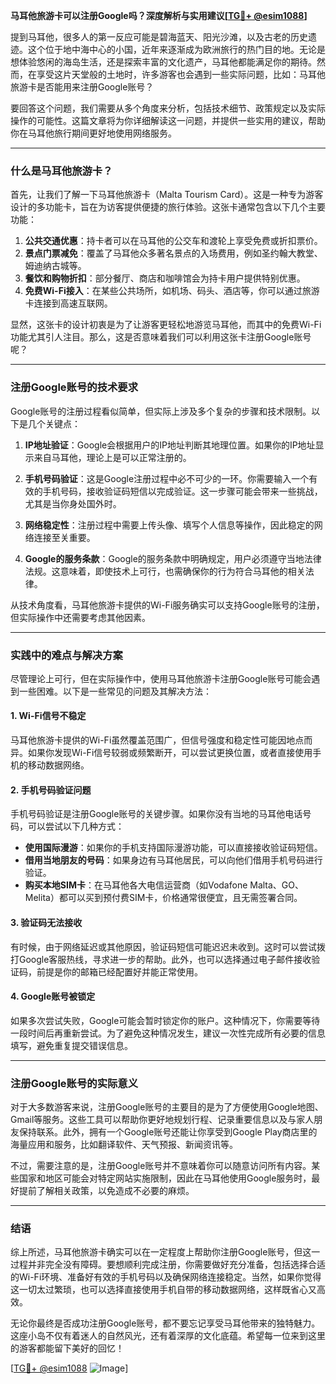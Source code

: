 **马耳他旅游卡可以注册Google吗？深度解析与实用建议[[TG💪+ @esim1088](https://t.me/s/esim1088)]**

提到马耳他，很多人的第一反应可能是碧海蓝天、阳光沙滩，以及古老的历史遗迹。这个位于地中海中心的小国，近年来逐渐成为欧洲旅行的热门目的地。无论是想体验悠闲的海岛生活，还是探索丰富的文化遗产，马耳他都能满足你的期待。然而，在享受这片天堂般的土地时，许多游客也会遇到一些实际问题，比如：马耳他旅游卡是否能用来注册Google账号？

要回答这个问题，我们需要从多个角度来分析，包括技术细节、政策规定以及实际操作的可能性。这篇文章将为你详细解读这一问题，并提供一些实用的建议，帮助你在马耳他旅行期间更好地使用网络服务。

---

### **什么是马耳他旅游卡？**

首先，让我们了解一下马耳他旅游卡（Malta Tourism Card）。这是一种专为游客设计的多功能卡，旨在为访客提供便捷的旅行体验。这张卡通常包含以下几个主要功能：

1. **公共交通优惠**：持卡者可以在马耳他的公交车和渡轮上享受免费或折扣票价。
2. **景点门票减免**：覆盖了马耳他众多著名景点的入场费用，例如圣约翰大教堂、姆迪纳古城等。
3. **餐饮和购物折扣**：部分餐厅、商店和咖啡馆会为持卡用户提供特别优惠。
4. **免费Wi-Fi接入**：在某些公共场所，如机场、码头、酒店等，你可以通过旅游卡连接到高速互联网。

显然，这张卡的设计初衷是为了让游客更轻松地游览马耳他，而其中的免费Wi-Fi功能尤其引人注目。那么，这是否意味着我们可以利用这张卡注册Google账号呢？

---

### **注册Google账号的技术要求**

Google账号的注册过程看似简单，但实际上涉及多个复杂的步骤和技术限制。以下是几个关键点：

1. **IP地址验证**：Google会根据用户的IP地址判断其地理位置。如果你的IP地址显示来自马耳他，理论上是可以正常注册的。
   
2. **手机号码验证**：这是Google注册过程中必不可少的一环。你需要输入一个有效的手机号码，接收验证码短信以完成验证。这一步骤可能会带来一些挑战，尤其是当你身处国外时。

3. **网络稳定性**：注册过程中需要上传头像、填写个人信息等操作，因此稳定的网络连接至关重要。

4. **Google的服务条款**：Google的服务条款中明确规定，用户必须遵守当地法律法规。这意味着，即使技术上可行，也需确保你的行为符合马耳他的相关法律。

从技术角度看，马耳他旅游卡提供的Wi-Fi服务确实可以支持Google账号的注册，但实际操作中还需要考虑其他因素。

---

### **实践中的难点与解决方案**

尽管理论上可行，但在实际操作中，使用马耳他旅游卡注册Google账号可能会遇到一些困难。以下是一些常见的问题及其解决方法：

#### **1. Wi-Fi信号不稳定**
马耳他旅游卡提供的Wi-Fi虽然覆盖范围广，但信号强度和稳定性可能因地点而异。如果你发现Wi-Fi信号较弱或频繁断开，可以尝试更换位置，或者直接使用手机的移动数据网络。

#### **2. 手机号码验证问题**
手机号码验证是注册Google账号的关键步骤。如果你没有当地的马耳他电话号码，可以尝试以下几种方式：
- **使用国际漫游**：如果你的手机支持国际漫游功能，可以直接接收验证码短信。
- **借用当地朋友的号码**：如果身边有马耳他居民，可以向他们借用手机号码进行验证。
- **购买本地SIM卡**：在马耳他各大电信运营商（如Vodafone Malta、GO、Melita）都可以买到预付费SIM卡，价格通常很便宜，且无需签署合同。

#### **3. 验证码无法接收**
有时候，由于网络延迟或其他原因，验证码短信可能迟迟未收到。这时可以尝试拨打Google客服热线，寻求进一步的帮助。此外，也可以选择通过电子邮件接收验证码，前提是你的邮箱已经配置好并能正常使用。

#### **4. Google账号被锁定**
如果多次尝试失败，Google可能会暂时锁定你的账户。这种情况下，你需要等待一段时间后再重新尝试。为了避免这种情况发生，建议一次性完成所有必要的信息填写，避免重复提交错误信息。

---

### **注册Google账号的实际意义**

对于大多数游客来说，注册Google账号的主要目的是为了方便使用Google地图、Gmail等服务。这些工具可以帮助你更好地规划行程、记录重要信息以及与家人朋友保持联系。此外，拥有一个Google账号还能让你享受到Google Play商店里的海量应用和服务，比如翻译软件、天气预报、新闻资讯等。

不过，需要注意的是，注册Google账号并不意味着你可以随意访问所有内容。某些国家和地区可能会对特定网站实施限制，因此在马耳他使用Google服务时，最好提前了解相关政策，以免造成不必要的麻烦。

---

### **结语**

综上所述，马耳他旅游卡确实可以在一定程度上帮助你注册Google账号，但这一过程并非完全没有障碍。要想顺利完成注册，你需要做好充分准备，包括选择合适的Wi-Fi环境、准备好有效的手机号码以及确保网络连接稳定。当然，如果你觉得这一切太过繁琐，也可以选择直接使用手机自带的移动数据网络，这样既省心又高效。

无论你最终是否成功注册Google账号，都不要忘记享受马耳他带来的独特魅力。这座小岛不仅有着迷人的自然风光，还有着深厚的文化底蕴。希望每一位来到这里的游客都能留下美好的回忆！

[[TG💪+ @esim1088](https://t.me/s/esim1088) ![Image](https://i.postimg.cc/4NQfJmqS/Snipaste-2025-05-13-00-14-12.png)]